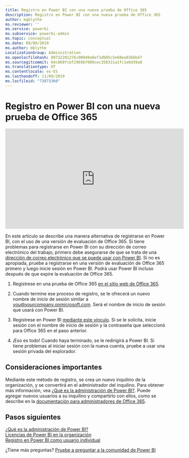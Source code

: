 ```yaml
---
title: Registro en Power BI con una nueva prueba de Office 365
description: Registro en Power BI con una nueva prueba de Office 365
author: mgblythe
ms.reviewer: ''
ms.service: powerbi
ms.subservice: powerbi-admin
ms.topic: conceptual
ms.date: 09/09/2019
ms.author: mblythe
LocalizationGroup: Administration
ms.openlocfilehash: 89732201276c00949a8ef1d605c5e60ea03b6b47
ms.sourcegitcommit: 64c860fcbf2969bf089cec358331a1fc1e0d39a8
ms.translationtype: HT
ms.contentlocale: es-ES
ms.lasthandoff: 11/09/2019
ms.locfileid: "73873360"
---
```

# <a name="signing-up-for-power-bi-with-a-new-office-365-trial"></a>Registro en Power BI con una nueva prueba de Office 365

<iframe width="560" height="315" src="https://www.youtube.com/embed/gbSuFST-Nx4?showinfo=0" frameborder="0" allowfullscreen></iframe>

En este artículo se describe una manera alternativa de registrarse en Power BI, con el uso de una versión de evaluación de Office 365. Si tiene problemas para registrarse en Power BI con su dirección de correo electrónico del trabajo, primero debe asegurarse de que se trata de una [dirección de correo electrónico que se puede usar con Power BI](service-self-service-signup-for-power-bi.md#supported-email-addresses). Si no es apropiada, pruebe a registrarse en una versión de evaluación de Office 365 primero y luego inicie sesión en Power BI. Podrá usar Power BI incluso después de que expire la evaluación de Office 365.

1. Regístrese en una prueba de Office 365 [en el sitio web de Office 365](https://go.microsoft.com/fwlink/p/?LinkID=403802).

1. Cuando termine ese proceso de registro, se le ofrecerá un nuevo nombre de inicio de sesión similar a you@yourcompany.onmicrosoft.com. Será el nombre de inicio de sesión que usará con Power BI.

1. Regístrese en Power BI [mediante este vínculo](https://app.powerbi.com/signupredirect?pbi_source=web). Si se le solicita, inicie sesión con el nombre de inicio de sesión y la contraseña que seleccionó para Office 365 en el paso anterior.

1. ¡Eso es todo! Cuando haya terminado, se le redirigirá a Power BI. Si tiene problemas al iniciar sesión con la nueva cuenta, pruebe a usar una sesión privada del explorador.

## <a name="important-considerations"></a>Consideraciones importantes

Mediante este método de registro, se crea un nuevo inquilino de la organización, y se convertirá en el administrador del inquilino. Para obtener más información, vea [¿Qué es la administración de Power BI?](service-admin-administering-power-bi-in-your-organization.md). Puede agregar nuevos usuarios a su inquilino y compartirlo con ellos, como se describe en la [documentación para administradores de Office 365](https://support.office.com/en-sg/article/Add-users-individually-to-Office-365---Admin-Help-1970f7d6-03b5-442f-b385-5880b9c256ec).

## <a name="next-steps"></a>Pasos siguientes

[¿Qué es la administración de Power BI?](service-admin-administering-power-bi-in-your-organization.md)  
[Licencias de Power BI en la organización](service-admin-licensing-organization.md)  
[Registro en Power BI como usuario individual](service-self-service-signup-for-power-bi.md)

¿Tiene más preguntas? [Pruebe a preguntar a la comunidad de Power BI](https://community.powerbi.com/)